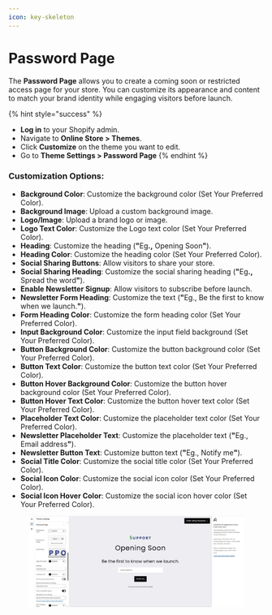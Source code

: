 ```yaml
---
icon: key-skeleton
---
```


# Password Page

The **Password Page** allows you to create a coming soon or restricted access page for your store. You can customize its appearance and content to match your brand identity while engaging visitors before launch.

{% hint style="success" %}
* **Log in** to your Shopify admin.
* Navigate to **Online Store > Themes**.
* Click **Customize** on the theme you want to edit.
* Go to **Theme Settings > Password Page**
{% endhint %}

### **Customization Options:**

* **Background Color**: Customize the background color (Set Your Preferred Color).
* **Background Image**: Upload a custom background image.
* **Logo/Image**: Upload a brand logo or image.
* **Logo Text Color**: Customize the Logo text color (Set Your Preferred Color).
* **Heading**: Customize the heading (**"**&#x45;&#x67;**.,** Opening Soo&#x6E;**"**).
* **Heading Color**: Customize the heading color (Set Your Preferred Color).
* **Social Sharing Buttons**: Allow visitors to share your store.
* **Social Sharing Heading**: Customize the social sharing heading (**"**&#x45;&#x67;**.,** Spread the wor&#x64;**"**).
* **Enable Newsletter Signup**: Allow visitors to subscribe before launch.
* **Newsletter Form Heading**: Customize the text (**"**&#x45;g., Be the first to know when we launch.**"**).
* **Form Heading Color**: Customize the form heading color (Set Your Preferred Color).
* **Input Background Color**: Customize the input field background  (Set Your Preferred Color).
* **Button Background Color**: Customize the button background color (Set Your Preferred Color).
* **Button Text Color**: Customize the  button text color (Set Your Preferred Color).
* **Button Hover Background Color**: Customize the  button hover background color (Set Your Preferred Color).
* **Button Hover Text Color**: Customize the  button hover text color (Set Your Preferred Color).
* **Placeholder Text Color**: Customize the placeholder text color (Set Your Preferred Color).
* **Newsletter Placeholder Text**: Customize the placeholder text (**"**&#x45;g., Email addres&#x73;**"**).
* **Newsletter Button Text**: Customize button text (**"**&#x45;g., Notify m&#x65;**"**).
* **Social Title Color**: Customize the social title color (Set Your Preferred Color).
* **Social Icon Color**: Customize the social icon color (Set Your Preferred Color).
* **Social Icon Hover Color**:  Customize the social icon hover color (Set Your Preferred Color).

<figure><img src="../.gitbook/assets/password.jpg" alt=""><figcaption></figcaption></figure>

